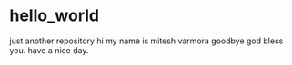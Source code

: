 # hello_world
just another repository
hi my name is mitesh varmora
goodbye
god bless you.
have a nice day.
